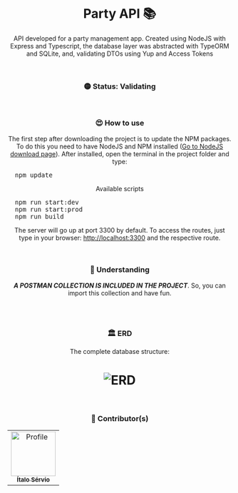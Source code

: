 <h1 align="center">Party API 📚</h1>
<p align="center">
API developed for a party management app. Created using NodeJS with Express and Typescript, the database layer was abstracted with TypeORM and SQLite, and, validating DTOs using Yup and Access Tokens
</p>

<br />

<h3 align="center"> 
	🟡 Status: Validating
</h3>

<br />

<h3 align="center">😍 How to use</h3>
<p align="center">The first step after downloading the project is to update the NPM packages. To do this you need to have NodeJS and NPM installed (<a href="https://nodejs.org/en/">Go to NodeJS download page</a>). After installed, open the terminal in the project folder and type:</p>
<pre>
  npm update
</pre>
<p align="center">Available scripts</p>
<pre>
  npm run start:dev
  npm run start:prod
  npm run build
</pre>

<p align="center">The server will go up at port 3300 by default. To access the routes, just type in your browser: <a href="http://localhost:3300">http://localhost:3300</a> and the respective route.</p>

<br />

<h3 align="center">🧠 Understanding</h3>
<p align="center">
<b><i>A POSTMAN COLLECTION IS INCLUDED IN THE PROJECT</i></b>. So, you can import this collection and have fun. <br />
</p>

<br />

<br />
<h3 align="center">🏛 ERD</h3>
<p align="center">The complete database structure:</p>
<h1 align="center">
  <img alt="ERD" src="https://i.imgur.com/H5VAttM.png" />
</h1>

<br />

<h3 align="center">🎨 Contributor(s)</h4>
<table align="center">
  <tr>
    <td align="center">
      <a href="https://github.com/ItaloServio">
        <img src="https://avatars1.githubusercontent.com/u/60075865?s=460&u=407042a6a58218d29495ca19dda1bef5ca4540c3&v=4" width="100px;" alt="Profile"/>
        <br />
        <sub>
          <b>Ítalo Sérvio</b>
        </sub>
      </a>
  </tr>  
</table>
